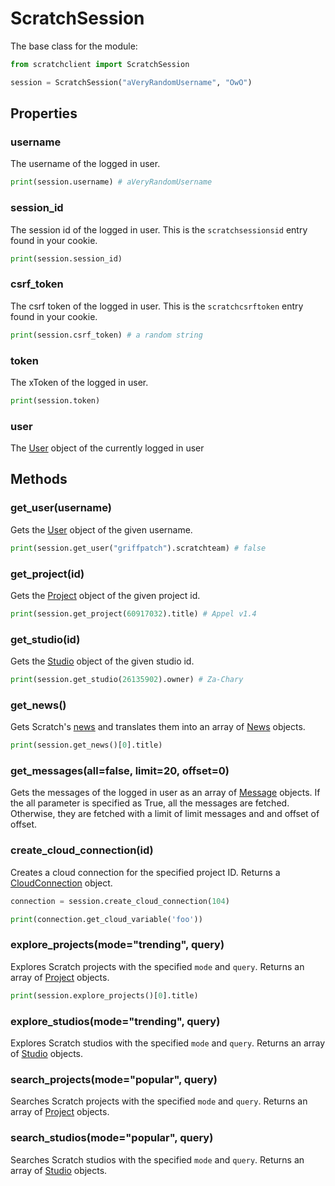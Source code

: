 # ScratchSession
The base class for the module:

```python
from scratchclient import ScratchSession

session = ScratchSession("aVeryRandomUsername", "OwO")
```

## Properties

### username
The username of the logged in user.

```python
print(session.username) # aVeryRandomUsername
```

### session_id
The session id of the logged in user. This is the `scratchsessionsid` entry found in your cookie.

```python
print(session.session_id)
```
### csrf_token
The csrf token of the logged in user. This is the `scratchcsrftoken` entry found in your cookie.

```python
print(session.csrf_token) # a random string
```

### token
The xToken of the logged in user.

```python
print(session.token)
```
### user
The [User](user) object of the currently logged in user

## Methods

### get_user(username)
Gets the [User](user) object of the given username.

```python
print(session.get_user("griffpatch").scratchteam) # false
```

### get_project(id)
Gets the [Project](project) object of the given project id.

```python
print(session.get_project(60917032).title) # Appel v1.4
```

### get_studio(id)
Gets the [Studio](studio) object of the given studio id.

```python
print(session.get_studio(26135902).owner) # Za-Chary
```

### get_news()
Gets Scratch's [news](https://scratch.mit.edu/discuss/5/) and translates them into an array of [News](news) objects.

```python
print(session.get_news()[0].title)
```

### get_messages(all=false, limit=20, offset=0)
Gets the messages of the logged in user as an array of [Message](message) objects. If the all parameter is specified as True, all the messages are fetched. Otherwise, they are fetched with a limit of limit messages and and offset of offset.

### create_cloud_connection(id)
Creates a cloud connection for the specified project ID. Returns a [CloudConnection](cloudconnection) object.

```python
connection = session.create_cloud_connection(104)

print(connection.get_cloud_variable('foo'))
```

### explore_projects(mode="trending", query)
Explores Scratch projects with the specified `mode` and `query`. Returns an array of [Project](project) objects.
```python
print(session.explore_projects()[0].title)
```

### explore_studios(mode="trending", query)
Explores Scratch studios with the specified `mode` and `query`. Returns an array of [Studio](studio) objects.

### search_projects(mode="popular", query)
Searches Scratch projects with the specified `mode` and `query`. Returns an array of [Project](project) objects.

### search_studios(mode="popular", query)
Searches Scratch studios with the specified `mode` and `query`. Returns an array of [Studio](studio) objects.
